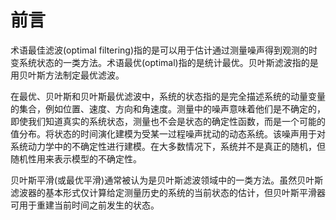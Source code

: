 # 前言

术语最佳滤波(optimal filtering)指的是可以用于估计通过测量噪声得到观测的时变系统状态的一类方法。术语最优(optimal)指的是统计最优。贝叶斯滤波指的是用贝叶斯方法制定最优滤波。

在最优、贝叶斯和贝叶斯最优滤波中，系统的状态指的是完全描述系统的动量变量的集合，例如位置、速度、方向和角速度。测量中的噪声意味着他们是不确定的，即使我们知道真实的系统状态，测量也不会是状态的确定性函数，而是一个可能的值分布。将状态的时间演化建模为受某一过程噪声扰动的动态系统。该噪声用于对系统动力学中的不确定性进行建模。在大多数情况下，系统并不是真正的随机，但随机性用来表示模型的不确定性。

贝叶斯平滑(或最优平滑)通常被认为是贝叶斯滤波领域中的一类方法。虽然贝叶斯滤波器的基本形式仅计算给定测量历史的系统的当前状态的估计，但贝叶斯平滑器可用于重建当前时间之前发生的状态。



